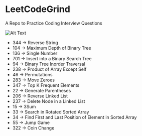 # LeetCodeGrind

A Repo to Practice Coding Interview Questions

![Alt Text](https://media.giphy.com/media/13LWPTEyhdNMU8/giphy.gif)


* 344 -> Reverse String
* 104 -> Maximum Depth of Binary Tree
* 136 -> Single Number
* 701 -> Insert into a Binary Search Tree
* 94 -> Binary Tree Inorder Traversal
* 238 -> Product of Array Except Self
* 46 -> Permutations
* 283 -> Move Zeroes
* 347 -> Top K Frequent Elements
* 22 -> Generate Parentheses
* 206 -> Reverse Linked List
* 237 -> Delete Node in a Linked List
* 15 -> 3Sum
* 33 -> Search in Rotated Sorted Array
* 34 -> Find First and Last Position of Element in Sorted Array
* 55 -> Jump Game
* 322 -> Coin Change
